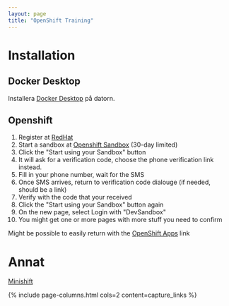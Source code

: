 ```yaml
---
layout: page
title: "OpenShift Training"
---
```


# Installation

## Docker Desktop

Installera [Docker Desktop](https://www.docker.com/) på datorn.

## Openshift

1. Register at [RedHat](https://www.redhat.com/)
2. Start a sandbox at [Openshift Sandbox](https://developers.redhat.com/developer-sandbox) (30-day limited)
 1. Click the "Start using your Sandbox" button
 2. It will ask for a verification code, choose the phone verification link instead.
 3. Fill in your phone number, wait for the SMS
 4. Once SMS arrives, return to verification code dialouge (if needed, should be a link)
 5. Verify with the code that your received
 6. Click the "Start using your Sandbox" button again
 7. On the new page, select Login with "DevSandbox"
 8. You might get one or more pages with more stuff you need to confirm


Might be possible to easily return with the [OpenShift Apps](https://openshiftapps.com) link
 



# Annat

[Minishift](https://github.com/minishift/minishift)

{% include page-columns.html cols=2 content=capture_links %}
